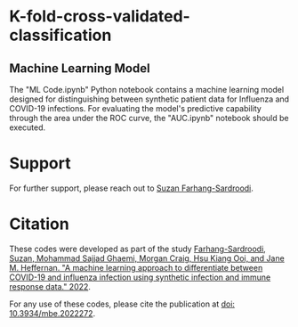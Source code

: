 # K-fold-cross-validated-classification
## Machine Learning Model

The "ML Code.ipynb" Python notebook contains a machine learning model designed for distinguishing between synthetic patient data for Influenza and COVID-19 infections. 
For evaluating the model's predictive capability through the area under the ROC curve, the "AUC.ipynb" notebook should be executed. 

# Support

For further support, please reach out to [Suzan Farhang-Sardroodi](https://www.suzanfarhangsardroodi.com/).

# Citation

These codes were developed as part of the study [Farhang-Sardroodi, Suzan, Mohammad Sajjad Ghaemi, Morgan Craig, Hsu Kiang Ooi, and Jane M. Heffernan. "A machine learning approach to differentiate between COVID-19 and influenza infection using synthetic infection and immune response data." 2022](https://www.aimspress.com/article/doi/10.3934/mbe.2022272). 

For any use of these codes, please cite the publication at [doi: 10.3934/mbe.2022272](https://www.aimspress.com/article/doi/10.3934/mbe.2022272).
